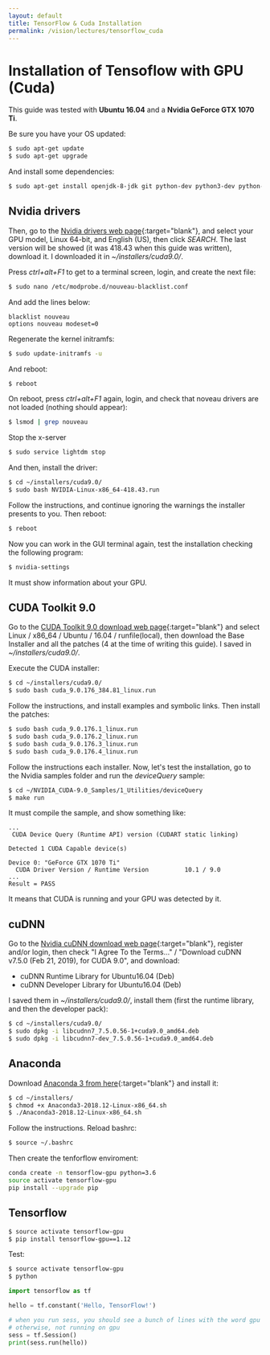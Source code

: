 ```yaml
---
layout: default
title: TensorFlow & Cuda Installation
permalink: /vision/lectures/tensorflow_cuda
---
```


# Installation of Tensoflow with GPU (Cuda)

This guide was tested with **Ubuntu 16.04** and a **Nvidia GeForce GTX 1070 Ti**.

Be sure you have your OS updated:

``` bash
$ sudo apt-get update
$ sudo apt-get upgrade
```

And install some dependencies:

``` bash
$ sudo apt-get install openjdk-8-jdk git python-dev python3-dev python-numpy python3-numpy build-essential python-pip python3-pip python-virtualenv swig python-wheel libcurl3-dev curl
```

## Nvidia drivers

Then, go to the [Nvidia drivers web page](https://www.nvidia.es/Download/index.aspx){:target="blank"}, and select your GPU model, Linux  64-bit, and English (US), then click *SEARCH*. The last version will be showed (it was 418.43 when this guide was written), download it. I downloaded it in *~/installers/cuda9.0/*.

Press *ctrl+alt+F1* to get to a terminal screen, login, and create the next file:

``` bash
$ sudo nano /etc/modprobe.d/nouveau-blacklist.conf
```

And add the lines below:

```
blacklist nouveau
options nouveau modeset=0
```

Regenerate the kernel initramfs:

``` bash
$ sudo update-initramfs -u
```

And reboot:

``` bash
$ reboot
```

On reboot, press *ctrl+alt+F1* again, login, and check that noveau drivers are not loaded (nothing should appear):

``` bash
$ lsmod | grep nouveau
```

Stop the x-server

``` bash
$ sudo service lightdm stop
```

And then, install the driver:

``` bash
$ cd ~/installers/cuda9.0/
$ sudo bash NVIDIA-Linux-x86_64-418.43.run
```

Follow the instructions, and continue ignoring the warnings the installer presents to you. Then reboot:

``` bash
$ reboot
```

Now you can work in the GUI terminal again, test the installation checking the following program:

``` bash
$ nvidia-settings
```

It must show information about your GPU.

## CUDA Toolkit 9.0

Go to the [CUDA Toolkit 9.0 download web page](https://developer.nvidia.com/cuda-90-download-archive){:target="blank"} and select Linux / x86_64 / Ubuntu / 16.04 / runfile(local), then download the Base Installer and all the patches (4 at the time of writing this guide). I saved in *~/installers/cuda9.0/*.

Execute the CUDA installer:

``` bash
$ cd ~/installers/cuda9.0/
$ sudo bash cuda_9.0.176_384.81_linux.run
```

Follow the instructions, and install examples and symbolic links. Then install the patches:

``` bash
$ sudo bash cuda_9.0.176.1_linux.run
$ sudo bash cuda_9.0.176.2_linux.run
$ sudo bash cuda_9.0.176.3_linux.run
$ sudo bash cuda_9.0.176.4_linux.run
```
Follow the instructions each installer. Now, let's test the installation, go to the Nvidia samples folder and run the *deviceQuery* sample:

``` bash
$ cd ~/NVIDIA_CUDA-9.0_Samples/1_Utilities/deviceQuery
$ make run
```

It must compile the sample, and show something like:

```
...
 CUDA Device Query (Runtime API) version (CUDART static linking)

Detected 1 CUDA Capable device(s)

Device 0: "GeForce GTX 1070 Ti"
  CUDA Driver Version / Runtime Version          10.1 / 9.0
...
Result = PASS
```

It means that CUDA is running and your GPU was detected by it.

## cuDNN

Go to the [Nvidia cuDNN download web page](https://developer.nvidia.com/rdp/form/cudnn-download-survey){:target="blank"}, register and/or login, then check "I Agree To the Terms..." / "Download cuDNN v7.5.0 (Feb 21, 2019), for CUDA 9.0", and download:

* cuDNN Runtime Library for Ubuntu16.04 (Deb)
* cuDNN Developer Library for Ubuntu16.04 (Deb)

I saved them in *~/installers/cuda9.0/*, install them (first the runtime library, and then the developer pack):


``` bash
$ cd ~/installers/cuda9.0/
$ sudo dpkg -i libcudnn7_7.5.0.56-1+cuda9.0_amd64.deb
$ sudo dpkg -i libcudnn7-dev_7.5.0.56-1+cuda9.0_amd64.deb
```

## Anaconda

Download [Anaconda 3 from here](https://www.anaconda.com/distribution/#download-section){:target="blank"} and install it:

``` bash
$ cd ~/installers/
$ chmod +x Anaconda3-2018.12-Linux-x86_64.sh
$ ./Anaconda3-2018.12-Linux-x86_64.sh
```

Follow the instructions. Reload bashrc:

``` bash
$ source ~/.bashrc
```

Then create the tenforflow enviroment:

``` bash
conda create -n tensorflow-gpu python=3.6
source activate tensorflow-gpu  
pip install --upgrade pip
```

## Tensorflow

``` bash
$ source activate tensorflow-gpu  
$ pip install tensorflow-gpu==1.12
```

Test:

``` bash
$ source activate tensorflow-gpu  
$ python
```

``` python
import tensorflow as tf   

hello = tf.constant('Hello, TensorFlow!')

# when you run sess, you should see a bunch of lines with the word gpu in them (if install worked)
# otherwise, not running on gpu
sess = tf.Session()
print(sess.run(hello))
```
